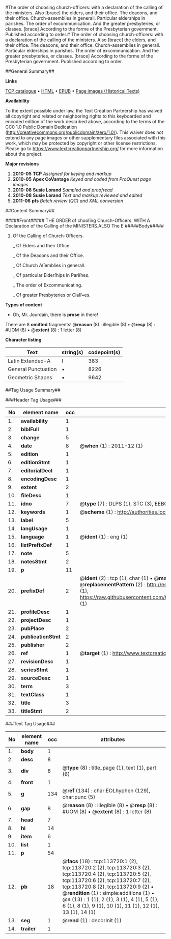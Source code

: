 #The order of choosing church-officers: with a declaration of the calling of the ministers. Also [brace] the elders, and their office. The deacons, and their office. Church-assemblies in generall. Particular elderships in parishes. The order of excommunication. And the greater presbyteries, or classes. [brace] According to the forme of the Presbyterian government. Published according to order.#
The order of choosing church-officers: with a declaration of the calling of the ministers. Also [brace] the elders, and their office. The deacons, and their office. Church-assemblies in generall. Particular elderships in parishes. The order of excommunication. And the greater presbyteries, or classes. [brace] According to the forme of the Presbyterian government. Published according to order.

##General Summary##

**Links**

[TCP catalogue](http://www.ota.ox.ac.uk/tcp/)  • 
[HTML](http://tei.it.ox.ac.uk/tcp/Texts-HTML/free/A90/A90164.html)  • 
[EPUB](http://tei.it.ox.ac.uk/tcp/Texts-EPUB/free/A90/A90164.epub) • 
[Page images (Historical Texts)](https://historicaltexts.jisc.ac.uk/eebo-99861582e)

**Availability**

To the extent possible under law, the Text Creation Partnership has waived all copyright and related or neighboring rights to this keyboarded and encoded edition of the work described above, according to the terms of the CC0 1.0 Public Domain Dedication (http://creativecommons.org/publicdomain/zero/1.0/). This waiver does not extend to any page images or other supplementary files associated with this work, which may be protected by copyright or other license restrictions. Please go to https://www.textcreationpartnership.org/ for more information about the project.

**Major revisions**

1. __2010-05__ __TCP__ *Assigned for keying and markup*
1. __2010-05__ __Apex CoVantage__ *Keyed and coded from ProQuest page images*
1. __2010-08__ __Susie Lorand__ *Sampled and proofread*
1. __2010-08__ __Susie Lorand__ *Text and markup reviewed and edited*
1. __2011-06__ __pfs__ *Batch review (QC) and XML conversion*

##Content Summary##

#####Front#####
THE ORDER of chooſing Church-Officers: WITH A Declaration of the Calling of the MINISTERS.ALSO
The E
#####Body#####

1. Of the Calling of Church-Officers.

    _ Of Elders and their Office.

    _ Of the Deacons and their Office.

    _ Of Church Aſſemblies in generall.

    _ Of particular Elderſhips in Pariſhes.

    _ The order of Excommunicating.

    _ Of greater Presbyteries or Claſſ•es.

**Types of content**

  * Oh, Mr. Jourdain, there is **prose** in there!

There are 8 **omitted** fragments! 
 @__reason__ (8) : illegible (8)  •  @__resp__ (8) : #UOM (8)  •  @__extent__ (8) : 1 letter (8)

**Character listing**


|Text|string(s)|codepoint(s)|
|---|---|---|
|Latin Extended-A|ſ|383|
|General Punctuation|•|8226|
|Geometric Shapes|▪|9642|

##Tag Usage Summary##

###Header Tag Usage###

|No|element name|occ|attributes|
|---|---|---|---|
|1.|__availability__|1||
|2.|__biblFull__|1||
|3.|__change__|5||
|4.|__date__|8| @__when__ (1) : 2011-12 (1)|
|5.|__edition__|1||
|6.|__editionStmt__|1||
|7.|__editorialDecl__|1||
|8.|__encodingDesc__|1||
|9.|__extent__|2||
|10.|__fileDesc__|1||
|11.|__idno__|7| @__type__ (7) : DLPS (1), STC (3), EEBO-CITATION (1), PROQUEST (1), VID (1)|
|12.|__keywords__|1| @__scheme__ (1) : http://authorities.loc.gov/ (1)|
|13.|__label__|5||
|14.|__langUsage__|1||
|15.|__language__|1| @__ident__ (1) : eng (1)|
|16.|__listPrefixDef__|1||
|17.|__note__|5||
|18.|__notesStmt__|2||
|19.|__p__|11||
|20.|__prefixDef__|2| @__ident__ (2) : tcp (1), char (1)  •  @__matchPattern__ (2) : ([0-9\-]+):([0-9IVX]+) (1), (.+) (1)  •  @__replacementPattern__ (2) : http://eebo.chadwyck.com/downloadtiff?vid=$1&page=$2 (1), https://raw.githubusercontent.com/textcreationpartnership/Texts/master/tcpchars.xml#$1 (1)|
|21.|__profileDesc__|1||
|22.|__projectDesc__|1||
|23.|__pubPlace__|2||
|24.|__publicationStmt__|2||
|25.|__publisher__|2||
|26.|__ref__|1| @__target__ (1) : http://www.textcreationpartnership.org/docs/. (1)|
|27.|__revisionDesc__|1||
|28.|__seriesStmt__|1||
|29.|__sourceDesc__|1||
|30.|__term__|3||
|31.|__textClass__|1||
|32.|__title__|3||
|33.|__titleStmt__|2||


###Text Tag Usage###

|No|element name|occ|attributes|
|---|---|---|---|
|1.|__body__|1||
|2.|__desc__|8||
|3.|__div__|8| @__type__ (8) : title_page (1), text (1), part (6)|
|4.|__front__|1||
|5.|__g__|134| @__ref__ (134) : char:EOLhyphen (129), char:punc (5)|
|6.|__gap__|8| @__reason__ (8) : illegible (8)  •  @__resp__ (8) : #UOM (8)  •  @__extent__ (8) : 1 letter (8)|
|7.|__head__|7||
|8.|__hi__|14||
|9.|__item__|6||
|10.|__list__|1||
|11.|__p__|54||
|12.|__pb__|18| @__facs__ (18) : tcp:113720:1 (2), tcp:113720:2 (2), tcp:113720:3 (2), tcp:113720:4 (2), tcp:113720:5 (2), tcp:113720:6 (2), tcp:113720:7 (2), tcp:113720:8 (2), tcp:113720:9 (2)  •  @__rendition__ (1) : simple:additions (1)  •  @__n__ (13) : 1 (1), 2 (1), 3 (1), 4 (1), 5 (1), 6 (1), 8 (1), 9 (1), 10 (1), 11 (1), 12 (1), 13 (1), 14 (1)|
|13.|__seg__|1| @__rend__ (1) : decorInit (1)|
|14.|__trailer__|1||
